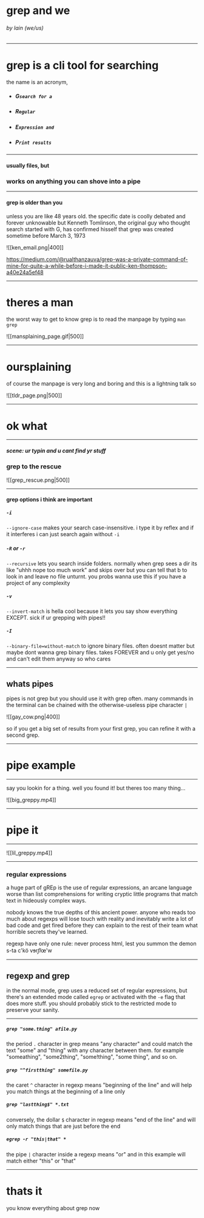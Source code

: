 # grep and we

###### by lain (we/us)

---

# grep is a cli tool for searching
the name is an acronym,

* ##### G`search for a`
* ##### R`egular`
* ##### E`xpression and`
* ##### P`rint results`

---

#### usually files, but
### works on anything you can shove into a pipe

---

#### grep is older than you

unless you are like 48 years old. the specific date is coolly debated and forever unknowable but Kenneth Tomlinson, the original guy who thought search started with G, has confirmed hisself that grep was created sometime before March 3, 1973

![[ken_email.png|400]]

https://medium.com/@rualthanzauva/grep-was-a-private-command-of-mine-for-quite-a-while-before-i-made-it-public-ken-thompson-a40e24a5ef48

--- 

# theres a man

the worst way to get to know grep is to read the manpage by typing `man grep`

![[mansplaining_page.gif|500]]

---

# oursplaining

of course the manpage is very long and boring and this is a lightning talk so

![[tldr_page.png|500]]

---

# ok what

---

##### scene: ur typin and u cant find yr stuff
### grep to the rescue

![[grep_rescue.png|500]]

---

#### grep options i think are important

##### `-i`
`--ignore-case` makes your search case-insensitive. i type it by reflex and if it interferes i can just search again without `-i`

##### `-R` or `-r`
`--recursive` lets you search inside folders. normally when grep sees a dir its like "uhhh nope too much work" and skips over but you can tell that b to look in and leave no file unturnt. you probs wanna use this if you have a project of any complexity

##### `-v`
`--invert-match` is hella cool because it lets you say show everything EXCEPT. sick if ur grepping with pipes!!

##### `-I`
`--binary-file=without-match` to ignore binary files. often doesnt matter but maybe dont wanna grep binary files. takes FOREVER and u only get yes/no and can't edit them anyway so who cares

---

## whats pipes
 pipes is not grep but you should use it with grep often. many commands in the terminal can be chained with the otherwise-useless pipe character `|`

![[gay_cow.png|400]]

so if you get a big set of results from your first grep, you can refine it with a second grep.

---

# pipe example

---

say you lookin for a thing.  well you found it! but theres too many thing...

![[big_greppy.mp4]]
 
 ---
 
 # pipe it
 
 ---
 
 ![[lil_greppy.mp4]]
 
 ---
 
 ### regular expressions
 
 a huge part of gREp is the use of regular expressions, an arcane language worse than list comprehensions for writing cryptic little programs that match text in hideously complex ways.
 
 nobody knows the true depths of this ancient power. anyone who reads too much about regexps will lose touch with reality and inevitably write a lot of bad code and get fired before they can explain to the rest of their team what horrible secrets they've learned.
 
 regexp have only one rule: never process html, lest you summon the demon s-ta c'kö vɘr*ﬂ*œ'w
 
 ---
 
 ## regexp and grep
 
in the normal mode, grep uses a reduced set of regular expressions, but there's an extended mode called `egrep` or activated with the `-e` flag that does more stuff. you should probably stick to the restricted mode to preserve your sanity.

---

##### `grep "some.thing" afile.py`
the period `.` character in grep means "any character" and could match the text "some" and "thing" with any character between them. for example "someathing", "some2thing", "some!thing", "some thing", and so on.
##### `grep "^firstthing" somefile.py`
the caret `^` character in regexp means "beginning of the line" and will help you match things at the beginning of a line only
#####  `grep "lastthing$" *.txt`
conversely, the dollar `$` character in regexp means "end of the line" and will only match things that are just before the end
#####  `egrep -r "this|that" *` 
the pipe `|` character inside a regexp means "or" and in this example will match either "this" or "that"

---

# thats it
you know everything about grep now 